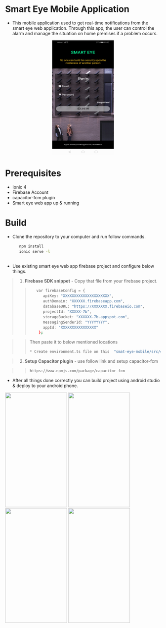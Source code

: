 # Smart Eye Mobile Application
* This mobile application used to get real-time notifications from the smart eye web application. 
Through this app, the user can control the alarm and manage the situation on home premises if a problem occurs.
<p align="center">
  <img src="https://github.com/Tharinduyasarathna27/smart-eye-mobile/blob/master/src/assets/images/1.jpg"  width="200" height="370" >
</p>


# Prerequisites

* Ionic 4
* Firebase Account
* capacitor-fcm plugin
* Smart eye web app up & running

# Build
* Clone the repository to your computer and run follow commands.
   ```bash
      npm install
      ionic serve -l
      
* Use existing smart eye web app firebase project and configure below things.
      
> 1. **Firebase SDK snippet** - Copy that file from your firebase project.
>> ```bash
>>    var firebaseConfig = {
>>       apiKey: "XXXXXXXXXXXXXXXXXXXXX",
>>       authDomain: "XXXXXX.firebaseapp.com",
>>       databaseURL: "https://XXXXXXX.firebaseio.com",
>>       projectId: "XXXXX-7b",
>>       storageBucket: "XXXXXX-7b.appspot.com",
>>       messagingSenderId: "YYYYYYYY",
>>       appId: "XXXXXXXXXXXXXXXX"
>>     };

>> Then paste it to below mentioned locations
>> ```bash
>> * Create environment.ts file on this  "smat-eye-mobile/src/environments/environment.ts" path and paste on it.

> 2. **Setup Capacitor plugin** - use follow link and setup capacitor-fcm

>>```bash
>>https://www.npmjs.com/package/capacitor-fcm

* After all things done correctly you can build project using android studio & deploy to your android phone.

<p >
  <img src="https://github.com/Tharinduyasarathna27/smart-eye-mobile/blob/master/src/assets/images/2.jpg"  width="200" height="370" >

  <img src="https://github.com/Tharinduyasarathna27/smart-eye-mobile/blob/master/src/assets/images/3.jpg"  width="200" height="370" >

  <img src="https://github.com/Tharinduyasarathna27/smart-eye-mobile/blob/master/src/assets/images/4.jpg"  width="200" height="370" >

  <img src="https://github.com/Tharinduyasarathna27/smart-eye-mobile/blob/master/src/assets/images/5.jpg"  width="200" height="370" >
</p>
